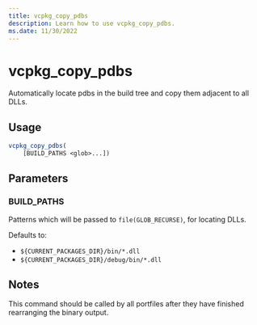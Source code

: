 ```yaml
---
title: vcpkg_copy_pdbs
description: Learn how to use vcpkg_copy_pdbs.
ms.date: 11/30/2022
---
```

# vcpkg_copy_pdbs

Automatically locate pdbs in the build tree and copy them adjacent to all DLLs.

## Usage

```cmake
vcpkg_copy_pdbs(
    [BUILD_PATHS <glob>...])
```

## Parameters

### BUILD_PATHS
Patterns which will be passed to `file(GLOB_RECURSE)`, for locating DLLs.

Defaults to:

- `${CURRENT_PACKAGES_DIR}/bin/*.dll`
- `${CURRENT_PACKAGES_DIR}/debug/bin/*.dll`

## Notes

This command should be called by all portfiles after they have finished rearranging the binary output.

